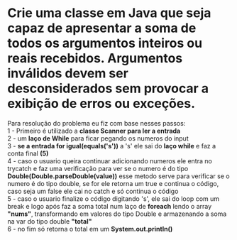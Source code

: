# Crie uma classe em Java que seja capaz de apresentar a soma de todos os argumentos inteiros ou reais recebidos. Argumentos inválidos devem ser desconsiderados sem provocar a exibição de erros ou exceções.

Para resolução do problema eu fiz com base nesses passos:<br>
 1 - Primeiro é utilizado a **classe Scanner para ler a entrada** <br>
 2 - um **laço de While** para ficar pegando os numeros do input <br>
 3 - **se a entrada for igual(equals('s'))** a 's' ele sai do **laço while** e faz a conta final **(5)** <br>
 4 - caso o usuario queira continuar adicionando numeros ele entra no trycatch e faz uma verificação para ver se o numero é do tipo **Double(Double.parseDouble(value))** esse metodo serve para verificar se o numero é do tipo double, se for ele retorna um true e continua o código, caso seja um false ele cai no catch e só continua o código <br>
 5 - caso o usuario finalize o código digitando 's', ele sai do loop com um break e logo após faz a soma total num laço de **foreach** lendo o array **"nums"**, transformando em valores do tipo Double e armazenando a soma na var do tipo double **"total"** <br>
 6 - no fim só retorna o total em um **System.out.println()** <br>
